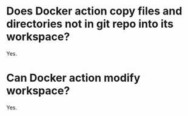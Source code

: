 # Does Docker action copy files and directories not in git repo into its workspace?

Yes.

# Can Docker action modify workspace?

Yes.

